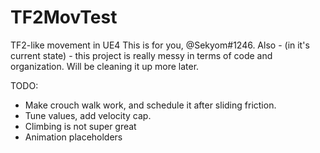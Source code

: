 # TF2MovTest
TF2-like movement in UE4
This is for you, @Sekyom#1246.
Also - (in it's current state) - this project is really messy in terms of code and organization. Will be cleaning it up more later.

TODO:
 - Make crouch walk work, and schedule it after sliding friction.
 - Tune values, add velocity cap.
 - Climbing is not super great
 - Animation placeholders
